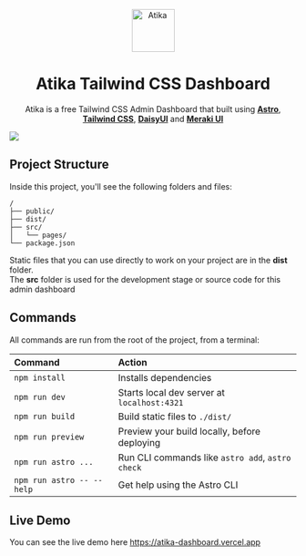 <p align="center" width="100%">
  <img src="https://github.com/MyFRA/Atika/assets/60420319/764f241a-1593-4557-8cad-71f19091dd09" alt="Atika" width="75" align="center"/>
</p>

<h1 align="center">
  Atika Tailwind CSS Dashboard
</h1>

<p align="center">
  Atika is a free Tailwind CSS Admin Dashboard that built using <a href="https://astro.build/"><b>Astro</b></a>, <a href="https://tailwindcss.com/"><b>Tailwind CSS</b></a>, <a href="https://daisyui.com/"><b>DaisyUI</b></a> and <a href="https://merakiui.com/"><b>Meraki UI</b></a>
</p>
<kbd>
<img src="https://github.com/MyFRA/Atika/assets/60420319/e9938a10-d904-4efe-b41a-2304750da2e6.png" />
</kbd>

## Project Structure

Inside this project, you'll see the following folders and files:

```text
/
├── public/
├── dist/
├── src/
│   └── pages/
└── package.json
```

Static files that you can use directly to work on your project are in the **dist** folder.\
The **src** folder is used for the development stage or source code for this admin dashboard

## Commands

All commands are run from the root of the project, from a terminal:

| Command                   | Action                                           |
| :------------------------ | :----------------------------------------------- |
| `npm install`             | Installs dependencies                            |
| `npm run dev`             | Starts local dev server at `localhost:4321`      |
| `npm run build`           | Build static files to `./dist/`          |
| `npm run preview`         | Preview your build locally, before deploying     |
| `npm run astro ...`       | Run CLI commands like `astro add`, `astro check` |
| `npm run astro -- --help` | Get help using the Astro CLI                     |

## Live Demo
You can see the live demo here https://atika-dashboard.vercel.app
